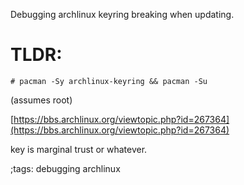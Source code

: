 Debugging archlinux keyring breaking when updating.

# TLDR:

```
# pacman -Sy archlinux-keyring && pacman -Su
``` 
(assumes root)

[https://bbs.archlinux.org/viewtopic.php?id=267364](https://bbs.archlinux.org/viewtopic.php?id=267364)

key is marginal trust or whatever.

;tags: debugging archlinux
